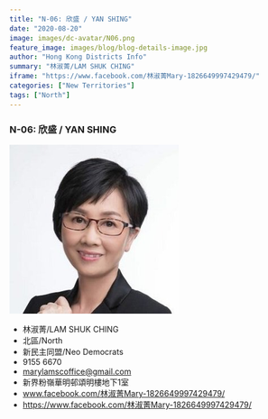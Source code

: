```yaml
---
title: "N-06: 欣盛 / YAN SHING"
date: "2020-08-20"
image: images/dc-avatar/N06.png
feature_image: images/blog/blog-details-image.jpg
author: "Hong Kong Districts Info"
summary: "林淑菁/LAM SHUK CHING"
iframe: "https://www.facebook.com/林淑菁Mary-1826649997429479/"
categories: ["New Territories"]
tags: ["North"]
---
```


### N-06: 欣盛 / YAN SHING  
![](/images/dc-avatar/N06.png)  

 - 林淑菁/LAM SHUK CHING  
 - 北區/North  
 - 新民主同盟/Neo Democrats  
 - 9155 6670  
 - marylamscoffice@gmail.com  
 - 新界粉嶺華明邨頌明樓地下1室  
 - www.facebook.com/林淑菁Mary-1826649997429479/  
 - https://www.facebook.com/林淑菁Mary-1826649997429479/

